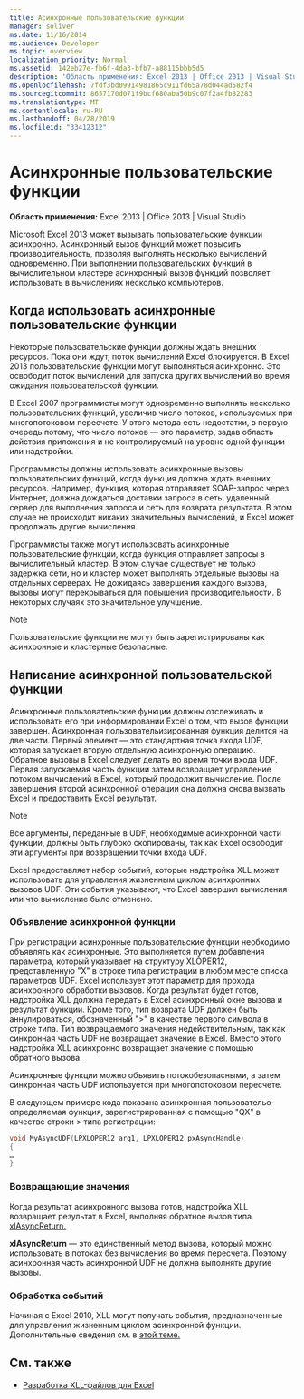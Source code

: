 ```yaml
---
title: Асинхронные пользовательские функции
manager: soliver
ms.date: 11/16/2014
ms.audience: Developer
ms.topic: overview
localization_priority: Normal
ms.assetid: 142eb27e-fb6f-4da3-bfb7-a88115bbb5d5
description: 'Область применения: Excel 2013 | Office 2013 | Visual Studio'
ms.openlocfilehash: 7fdf3bd09914981865c911fd65a78d044ad582f4
ms.sourcegitcommit: 8657170d071f9bcf680aba50b9c07f2a4fb82283
ms.translationtype: MT
ms.contentlocale: ru-RU
ms.lasthandoff: 04/28/2019
ms.locfileid: "33412312"
---
```

# <a name="asynchronous-user-defined-functions"></a>Асинхронные пользовательские функции

**Область применения:** Excel 2013 | Office 2013 | Visual Studio 
  
Microsoft Excel 2013 может вызывать пользовательские функции асинхронно. Асинхронный вызов функций может повысить производительность, позволяя выполнять несколько вычислений одновременно. При выполнении пользовательских функций в вычислительном кластере асинхронный вызов функций позволяет использовать в вычислениях несколько компьютеров.
  
## <a name="when-to-use-asynchronous-user-defined-functions"></a>Когда использовать асинхронные пользовательские функции

Некоторые пользовательские функции должны ждать внешних ресурсов. Пока они ждут, поток вычислений Excel блокируется. В Excel 2013 пользовательские функции могут выполняться асинхронно. Это освободит поток вычислений для запуска других вычислений во время ожидания пользовательской функции.
  
В Excel 2007 программисты могут одновременно выполнять несколько пользовательских функций, увеличив число потоков, используемых при многопотоковом пересчете. У этого метода есть недостатки, в первую очередь потому, что число потоков — это параметр, задав область действия приложения и не контролируемый на уровне одной функции или надстройки.
  
Программисты должны использовать асинхронные вызовы пользовательских функций, когда функция должна ждать внешних ресурсов. Например, функция, которая отправляет SOAP-запрос через Интернет, должна дождаться доставки запроса в сеть, удаленный сервер для выполнения запроса и сеть для возврата результата. В этом случае не происходит никаких значительных вычислений, и Excel может продолжать другие вычисления.
  
Программисты также могут использовать асинхронные пользовательские функции, когда функция отправляет запросы в вычислительный кластер. В этом случае существует не только задержка сети, но и кластер может выполнять отдельные вызовы на отдельных серверах. Не дожидаясь завершения каждого вызова, вызовы могут перекрываться для повышения производительности. В некоторых случаях это значительное улучшение.
  
> [!NOTE]
> Пользовательские функции не могут быть зарегистрированы как асинхронные и кластерные безопасные. 
  
## <a name="writing-an-asynchronous-user-defined-function"></a>Написание асинхронной пользовательской функции

Асинхронные пользовательские функции должны отслеживать и использовать его при информировании Excel о том, что вызов функции завершен. Асинхронная пользовательизированная функция делится на две части. Первый элемент — это стандартная точка входа UDF, которая запускает вторую отдельную асинхронную операцию. Обратное вызовы в Excel следует делать во время точки входа UDF. Первая запускаемая часть функции затем возвращает управление потоком вычислений в Excel, который продолжит вычисление. После завершения второй асинхронной операции она должна снова вызвать Excel и предоставить Excel результат. 
  
> [!NOTE]
> Все аргументы, переданные в UDF, необходимые асинхронной части функции, должны быть глубоко скопированы, так как Excel освободит эти аргументы при возвращении точки входа UDF. 
  
Excel предоставляет набор событий, которые надстройка XLL может использовать для управления жизненным циклом асинхронных вызовов UDF. Эти события указывают, что Excel завершил вычисления или что вычисление было отменено.
  
### <a name="declaring-an-asynchronous-function"></a>Объявление асинхронной функции

При регистрации асинхронные пользовательские функции необходимо объявлять как асинхронные. Это выполняется путем добавления параметра, который указывает на структуру XLOPER12, представленную "X" в строке типа регистрации в любом месте списка параметров UDF. Excel использует этот параметр для прохода асинхронного обработки вызовов. Когда результат будет готов, надстройка XLL должна передать в Excel асинхронный окне вызова и результат функции. Кроме того, тип возврата UDF должен быть аннулироваться, обозначенный ">" в качестве первого символа в строке типа. Тип возвращаемого значения недействительным, так как синхронная часть UDF не возвращает значение в Excel. Вместо этого надстройка XLL асинхронно возвращает значение с помощью обратного вызова. 
  
Асинхронные функции можно объявить потокобезопасными, а затем синхронная часть UDF используется при многопотоковом пересчете. 
  
В следующем примере кода показана асинхронная пользовательо-определяемая функция, зарегистрированная с помощью "QX" в качестве строки \> типа регистрации:
  
```cpp
void MyAsyncUDF(LPXLOPER12 arg1, LPXLOPER12 pxAsyncHandle)
{
…
}
```

### <a name="returning-values"></a>Возвращающие значения

Когда результат асинхронного вызова готов, надстройка XLL возвращает результат в Excel, выполняя обратное вызов типа [xlAsyncReturn.](xlasyncreturn.md)
  
**xlAsyncReturn** — это единственный метод вызова, который можно использовать в потоках без вычисления во время пересчета. Поэтому асинхронная часть асинхронной UDF не должна выполнять другие вызовы. 
  
### <a name="handling-events"></a>Обработка событий

Начиная с Excel 2010, XLL могут получать события, предназначенные для управления жизненным циклом асинхронной функции. Дополнительные сведения см. в [этой теме.](handling-events.md)
  
## <a name="see-also"></a>См. также

- [Разработка XLL-файлов для Excel](developing-excel-xlls.md)

